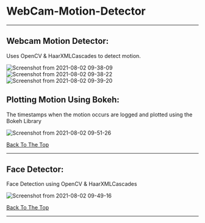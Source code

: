 # WebCam-Motion-Detector

---

## Webcam Motion Detector:
Uses OpenCV & HaarXMLCascades to detect motion. 

![Screenshot from 2021-08-02 09-38-09](https://user-images.githubusercontent.com/63743496/127805683-4451e944-c1f8-4f9e-ba5e-54f4809c2c76.png)
![Screenshot from 2021-08-02 09-38-22](https://user-images.githubusercontent.com/63743496/127805705-6da0c529-0bc5-45b6-83b1-e2f620e7ff94.png)
![Screenshot from 2021-08-02 09-39-20](https://user-images.githubusercontent.com/63743496/127805719-ba038b55-12a4-41c6-8842-4f024fba5f74.png)

## Plotting Motion Using Bokeh:
The timestamps when the motion occurs are logged and plotted using the Bokeh Library

![Screenshot from 2021-08-02 09-51-26](https://user-images.githubusercontent.com/63743496/127805746-a396eaa1-d3b2-464b-96b7-e84c79f9c583.png)

[Back To The Top](#WebCam-Motion-Detector)

---

## Face Detector:
Face Detection using OpenCV & HaarXMLCascades

![Screenshot from 2021-08-02 09-49-16](https://user-images.githubusercontent.com/63743496/127805773-f87fec2f-e43c-4457-a4fc-8df022764e5f.png)

[Back To The Top](#WebCam-Motion-Detector)

---
